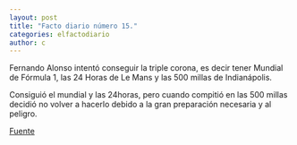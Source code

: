 ```yaml
---
layout: post
title: "Facto diario número 15."
categories: elfactodiario
author: c
---
```


Fernando Alonso intentó conseguir la triple corona, es decir tener Mundial de Fórmula 1, las 24 Horas de Le Mans y las 500 millas de Indianápolis.

Consiguió el mundial y las 24horas, pero cuando compitió en las 500 millas decidió no volver a hacerlo debido a la gran preparación necesaria y al peligro.

[Fuente](https://www.lavozdegalicia.es/noticia/escuadra/motor/2023/05/10/fernando-alonso-anuncia-renuncia-triple-corona/00031683735743901215652.htm)

